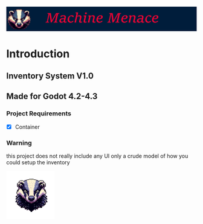 ![banner](https://github.com/williamjseim/williamjseim/blob/main/Documentation/MarkdownBanner.png)
# Introduction
## Inventory System V1.0
## Made for Godot 4.2-4.3


### Project Requirements
* [x] Container 


### Warning
this project does not really include any UI only a crude model of how you could setup the inventory

![Watermark](https://github.com/williamjseim/williamjseim/blob/main/Documentation/MarkDownWatermark.png)
